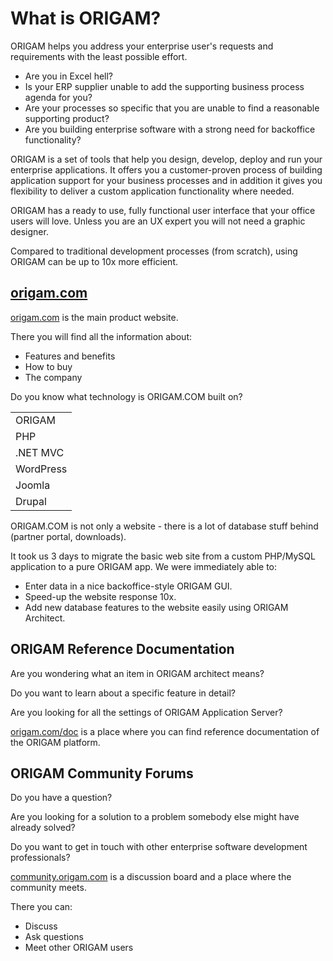 # What is ORIGAM?

ORIGAM helps you address your enterprise user's requests and requirements with the least possible effort.

-   Are you in Excel hell?
-   Is your ERP supplier unable to add the supporting business process agenda for you?
-   Are your processes so specific that you are unable to find a reasonable supporting product?
-   Are you building enterprise software with a strong need for backoffice functionality?

ORIGAM is a set of tools that help you design, develop, deploy and run your enterprise applications. It offers you a customer-proven process of building application support for your business processes and in addition it gives you flexibility to deliver a custom application functionality where needed.

ORIGAM has a ready to use, fully functional user interface that your office users will love. Unless you are an UX expert you will not need a graphic designer.

Compared to traditional development processes (from scratch), using ORIGAM can be up to 10x more efficient.

## [origam.com](http://origam.com)

[origam.com](https://origam.com) is the main product website.

There you will find all the information about:

-   Features and benefits
-   How to buy
-   The company

  

Do you know what technology is ORIGAM.COM built on?

<table class="confluenceTable">
<colgroup>
<col style="width: 100%" />
</colgroup>
<tbody>
<tr class="odd">
<td class="confluenceTd"><div class="choice-answer-before">
<div class="choice-answer-content ng-binding">
ORIGAM
</div>
</div></td>
</tr>
<tr class="even">
<td class="confluenceTd"><div class="choice-answer-before">
<div class="choice-answer-content ng-binding">
PHP
</div>
</div></td>
</tr>
<tr class="odd">
<td class="confluenceTd"><div class="choice-answer-before">
<div class="choice-answer-content ng-binding">
.NET MVC
</div>
</div></td>
</tr>
<tr class="even">
<td class="confluenceTd"><div class="choice-answer-before">
<div class="choice-answer-content ng-binding">
WordPress
</div>
</div></td>
</tr>
<tr class="odd">
<td class="confluenceTd"><div class="choice-answer-before">
<div class="choice-answer-content ng-binding">
Joomla
</div>
</div></td>
</tr>
<tr class="even">
<td class="confluenceTd"><div class="choice-answer-before">
<div class="choice-answer-content ng-binding">
Drupal
</div>
</div></td>
</tr>
</tbody>
</table>

ORIGAM.COM is not only a website - there is a lot of database stuff behind (partner portal, downloads).

It took us 3 days to migrate the basic web site from a custom PHP/MySQL application to a pure ORIGAM app. We were immediately able to:

-   Enter data in a nice backoffice-style ORIGAM GUI.
-   Speed-up the website response 10x.
-   Add new database features to the website easily using ORIGAM Architect.

## ORIGAM Reference Documentation

Are you wondering what an item in ORIGAM architect means?

Do you want to learn about a specific feature in detail?

Are you looking for all the settings of ORIGAM Application Server?

[origam.com/doc](https://origam.com/doc) is a place where you can find reference documentation of the ORIGAM platform.

## ORIGAM Community Forums

Do you have a question?

Are you looking for a solution to a problem somebody else might have already solved?

Do you want to get in touch with other enterprise software development professionals?

[community.origam.com](http://community.origam.com) is a discussion board and a place where the community meets.

There you can:

-   Discuss
-   Ask questions
-   Meet other ORIGAM users
